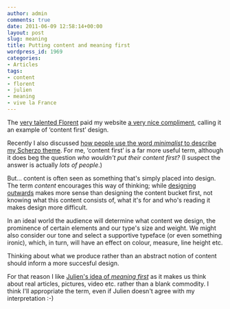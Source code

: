 ```yaml
---
author: admin
comments: true
date: 2011-06-09 12:58:14+00:00
layout: post
slug: meaning
title: Putting content and meaning first
wordpress_id: 1969
categories:
- Articles
tags:
- content
- florent
- julien
- meaning
- vive la France
---
```


The [very talented Florent](http://fvsch.com/) paid my website [a very nice compliment](http://twitter.com/#!/fvsch/statuses/78758259493842944), calling it an example of ‘content first’ design.

Recently I also discussed [how people use the word _minimalist_ to describe my Scherzo theme](http://leonpaternoster.com/2011/05/minimalism/). For me, ‘content first’ is a far more useful term, although it does beg the question _who wouldn't put their content first?_ (I suspect the answer is actually _lots of people_.)

<!-- more -->

But… content is often seen as something that's simply placed into design. The term _content_ encourages this way of thinking; while [designing outwards](http://www.alistapart.com/articles/more-meaningful-typography/) makes more sense than designing the content bucket first, not knowing what this content consists of, what it's for and who's reading it makes design more difficult.

In an ideal world the audience will determine what content we design, the prominence of certain elements and our type's size and weight. We might also consider our tone and select a supportive typeface (or even something ironic), which, in turn, will have an effect on colour, measure, line height etc.

Thinking about what we produce rather than an abstract notion of content should inform a more succesful design.

For that reason I like [Julien's idea of _meaning first_](http://leonpaternoster.com/2011/05/minimalism/comment-page-1/#comment-47121) as it makes us think about real articles, pictures, video etc. rather than a blank commodity. I think I'll appropriate the term, even if Julien doesn't agree with my interpretation :-)
